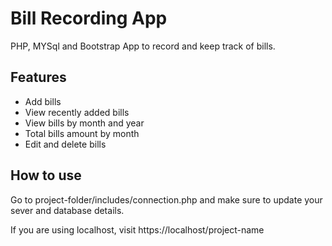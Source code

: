 # Bill Recording App
PHP, MYSql and Bootstrap App to record and keep track of bills.

## Features
- Add bills
- View recently added bills
- View bills by month and year
- Total bills amount by month
- Edit and delete bills

## How to use
Go to project-folder/includes/connection.php and make sure to update your sever and database details.

If you are using localhost, visit https://localhost/project-name